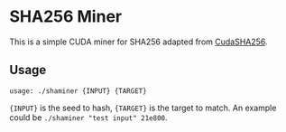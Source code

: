 # SHA256 Miner

This is a simple CUDA miner for SHA256 adapted from [CudaSHA256](https://github.com/Horkyze/CudaSHA256).

## Usage

```
usage: ./shaminer {INPUT} {TARGET}
```

`{INPUT}` is the seed to hash, `{TARGET}` is the target to match. An example
could be `./shaminer "test input" 21e800`.